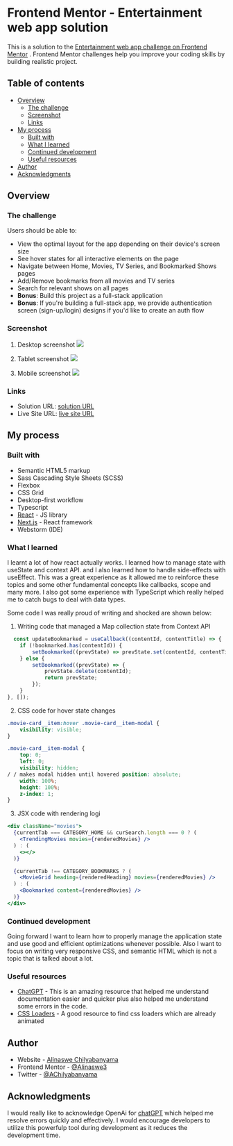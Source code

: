 # Frontend Mentor - Entertainment web app solution

This is a solution to
the [Entertainment web app challenge on Frontend Mentor](https://www.frontendmentor.io/challenges/entertainment-web-app-J-UhgAW1X)
. Frontend Mentor challenges help you improve your coding skills by building realistic project.

## Table of contents

- [Overview](#overview)
  - [The challenge](#the-challenge)
  - [Screenshot](#screenshot)
  - [Links](#links)
- [My process](#my-process)
  - [Built with](#built-with)
  - [What I learned](#what-i-learned)
  - [Continued development](#continued-development)
  - [Useful resources](#useful-resources)
- [Author](#author)
- [Acknowledgments](#acknowledgments)

## Overview

### The challenge

Users should be able to:

- View the optimal layout for the app depending on their device's screen size
- See hover states for all interactive elements on the page
- Navigate between Home, Movies, TV Series, and Bookmarked Shows pages
- Add/Remove bookmarks from all movies and TV series
- Search for relevant shows on all pages
- **Bonus**: Build this project as a full-stack application
- **Bonus**: If you're building a full-stack app, we provide authentication screen (sign-up/login) designs if you'd like
  to create an auth flow

### Screenshot

1. Desktop screenshot
   ![](./screenshots/snap-desktop.webp)

2. Tablet screenshot
   ![](./screenshots/snap-tablet.webp)

3. Mobile screenshot
   ![](./screenshots/snap-mobile.webp)

### Links

- Solution URL: [solution URL](https://your-solution-url.com)
- Live Site URL: [live site URL](https://zetflix-movies.netlify.app/)

## My process

### Built with

- Semantic HTML5 markup
- Sass Cascading Style Sheets (SCSS)
- Flexbox
- CSS Grid
- Desktop-first workflow
- Typescript
- [React](https://reactjs.org/) - JS library
- [Next.js](https://nextjs.org/) - React framework
- Webstorm (IDE)

### What I learned

I learnt a lot of how react actually works. I learned how to manage state with useState and context API. and I also
learned how to handle side-effects with useEffect. This was a great experience as it allowed me to reinforce these
topics and some other fundamental concepts like callbacks, scope and many more. I also got some experience with
TypeScript which really helped me to catch bugs to deal with data types.

Some code I was really proud of writing and shocked are shown below:

1. Writing code that managed a Map collection state from Context API

```TypeScript
  const updateBookmarked = useCallback((contentId, contentTitle) => {
    if (!bookmarked.has(contentId)) {
        setBookmarked((prevState) => prevState.set(contentId, contentTitle));
    } else {
        setBookmarked((prevState) => {
            prevState.delete(contentId);
            return prevState;
        });
    }
}, []);
```

2. CSS code for hover state changes

```css
.movie-card__item:hover .movie-card__item-modal {
    visibility: visible;
}

.movie-card__item-modal {
    top: 0;
    left: 0;
    visibility: hidden;
/ / makes modal hidden until hovered position: absolute;
    width: 100%;
    height: 100%;
    z-index: 1;
}
```

3. JSX code with rendering logi

```jsx
<div className="movies">
  {currentTab === CATEGORY_HOME && curSearch.length === 0 ? (
    <TrendingMovies movies={renderedMovies} />
  ) : (
    <></>
  )}

  {currentTab !== CATEGORY_BOOKMARKS ? (
    <MovieGrid heading={renderedHeading} movies={renderedMovies} />
  ) : (
    <Bookmarked content={renderedMovies} />
  )}
</div>
```

### Continued development

Going forward I want to learn how to properly manage the
application state and use good and efficient optimizations whenever possible. Also I want to focus on writing very
responsive CSS, and semantic HTML which is not a topic that is talked about a lot.

### Useful resources

- [ChatGPT](https://chat.openai.com/) - This is an amazing resource that helped me understand documentation easier and
  quicker plus also helped me understand some errors in the code.
- [CSS Loaders](https://cssloaders.github.io/) - A good resource to find css loaders which are already animated

## Author

- Website - [Alinaswe Chilyabanyama](https://www.alinaswecodes.com)
- Frontend Mentor - [@Alinaswe3](https://www.frontendmentor.io/profile/Alinaswe3)
- Twitter - [@AChilyabanyama](https://twitter.com/AChilyabanyama/)

## Acknowledgments

I would really like to acknowledge OpenAi for [chatGPT](https://chat.openai.com/) which helped me resolve errors quickly
and effectively. I would encourage developers to utilize this powerfulp tool during development as it reduces the
development time.
